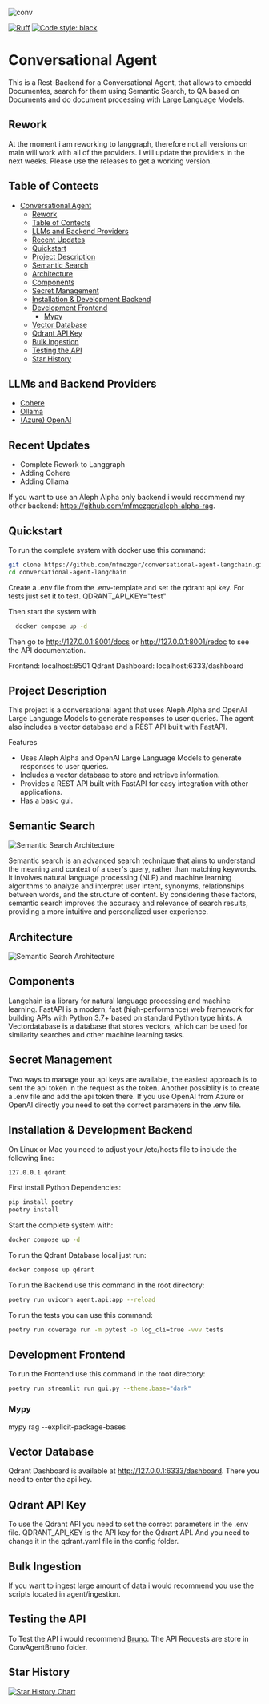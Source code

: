 ![conv](https://socialify.git.ci/mfmezger/conversational-agent-langchain/image?description=1&font=Inter&language=1&name=1&owner=1&pattern=Charlie%20Brown&stargazers=1&theme=Dark)

[![Ruff](https://img.shields.io/endpoint?url=https://raw.githubusercontent.com/charliermarsh/ruff/main/assets/badge/v2.json)](https://github.com/astral-sh/ruff)
<a href="https://github.com/psf/black"><img alt="Code style: black" src="https://img.shields.io/badge/code%20style-black-000000.svg"></a>

# Conversational Agent
This is a Rest-Backend for a Conversational Agent, that allows to embedd Documentes, search for them using Semantic Search, to QA based on Documents and do document processing with Large Language Models.


## Rework

At the moment i am reworking to langgraph, therefore not all versions on main will work with all of the providers. I will update the providers in the next weeks. Please use the releases to get a working version.

## Table of Contects
- [Conversational Agent](#conversational-agent)
  - [Rework](#rework)
  - [Table of Contects](#table-of-contects)
  - [LLMs and Backend Providers](#llms-and-backend-providers)
  - [Recent Updates](#recent-updates)
  - [Quickstart](#quickstart)
  - [Project Description](#project-description)
  - [Semantic Search](#semantic-search)
  - [Architecture](#architecture)
  - [Components](#components)
  - [Secret Management](#secret-management)
  - [Installation \& Development Backend](#installation--development-backend)
  - [Development Frontend](#development-frontend)
    - [Mypy](#mypy)
  - [Vector Database](#vector-database)
  - [Qdrant API Key](#qdrant-api-key)
  - [Bulk Ingestion](#bulk-ingestion)
  - [Testing the API](#testing-the-api)
  - [Star History](#star-history)


## LLMs and Backend Providers

- [Cohere](https://cohere.com/)
- [Ollama](https://ollama.com/)
- [(Azure) OpenAI](https://openai.com/)



## Recent Updates
- Complete Rework to Langgraph
- Adding Cohere
- Adding Ollama

If you want to use an Aleph Alpha only backend i would recommend my other backend: https://github.com/mfmezger/aleph-alpha-rag.


## Quickstart
To run the complete system with docker use this command:

```bash
git clone https://github.com/mfmezger/conversational-agent-langchain.git
cd conversational-agent-langchain
```
Create a .env file from the .env-template and set the qdrant api key. For tests just set it to test.
QDRANT_API_KEY="test"

Then start the system with
```bash
  docker compose up -d
```

Then go to http://127.0.0.1:8001/docs or http://127.0.0.1:8001/redoc to see the API documentation.

Frontend: localhost:8501
Qdrant Dashboard: localhost:6333/dashboard


## Project Description
This project is a conversational agent that uses Aleph Alpha and OpenAI Large Language Models to generate responses to user queries. The agent also includes a vector database and a REST API built with FastAPI.

Features
- Uses Aleph Alpha and OpenAI Large Language Models to generate responses to user queries.
- Includes a vector database to store and retrieve information.
- Provides a REST API built with FastAPI for easy integration with other applications.
- Has a basic gui.

## Semantic Search
![Semantic Search Architecture](resources/search_flow.png)

Semantic search is an advanced search technique that aims to understand the meaning and context of a user's query, rather than matching keywords. It involves natural language processing (NLP) and machine learning algorithms to analyze and interpret user intent, synonyms, relationships between words, and the structure of content. By considering these factors, semantic search improves the accuracy and relevance of search results, providing a more intuitive and personalized user experience.

## Architecture
![Semantic Search Architecture](resources/Architecture.png)

## Components

Langchain is a library for natural language processing and machine learning. FastAPI is a modern, fast (high-performance) web framework for building APIs with Python 3.7+ based on standard Python type hints. A Vectordatabase is a database that stores vectors, which can be used for similarity searches and other machine learning tasks.




## Secret Management

Two ways to manage your api keys are available, the easiest approach is to sent the api token in the request as the token.
Another possiblity is to create a .env file and add the api token there.
If you use OpenAI from Azure or OpenAI directly you need to set the correct parameters in the .env file.


## Installation & Development Backend

On Linux or Mac you need to adjust your /etc/hosts file to include the following line:

```bash
127.0.0.1 qdrant
```

First install Python Dependencies:

```bash
pip install poetry
poetry install
```

Start the complete system with:

```bash
docker compose up -d
```

To run the Qdrant Database local just run:

```bash
docker compose up qdrant
```


To run the Backend use this command in the root directory:

```bash
poetry run uvicorn agent.api:app --reload
```

To run the tests you can use this command:

```bash
poetry run coverage run -m pytest -o log_cli=true -vvv tests
```

## Development Frontend

To run the Frontend use this command in the root directory:

```bash
poetry run streamlit run gui.py --theme.base="dark"
```

### Mypy

mypy rag --explicit-package-bases

## Vector Database

Qdrant Dashboard is available at http://127.0.0.1:6333/dashboard. There you need to enter the api key.



## Qdrant API Key
To use the Qdrant API you need to set the correct parameters in the .env file.
QDRANT_API_KEY is the API key for the Qdrant API.
And you need to change it in the qdrant.yaml file in the config folder.

## Bulk Ingestion

If you want to ingest large amount of data i would recommend you use the scripts located in agent/ingestion.


## Testing the API
To Test the API i would recommend [Bruno](https://www.usebruno.com/). The API Requests are store in ConvAgentBruno folder.


## Star History

<a href="https://star-history.com/#mfmezger/conversational-agent-langchain&Date">
  <picture>
    <source media="(prefers-color-scheme: dark)" srcset="https://api.star-history.com/svg?repos=mfmezger/conversational-agent-langchain&type=Date&theme=dark" />
    <source media="(prefers-color-scheme: light)" srcset="https://api.star-history.com/svg?repos=mfmezger/conversational-agent-langchain&type=Date" />
    <img alt="Star History Chart" src="https://api.star-history.com/svg?repos=mfmezger/conversational-agent-langchain&type=Date" />
  </picture>
</a>

